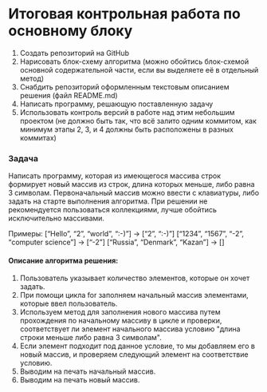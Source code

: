 # Итоговая контрольная работа по основному блоку
1. Создать репозиторий на GitHub
2. Нарисовать блок-схему алгоритма (можно обойтись блок-схемой основной содержательной части, если вы выделяете её в отдельный метод)
3. Снабдить репозиторий оформленным текстовым описанием решения (файл README.md)
4. Написать программу, решающую поставленную задачу
5. Использовать контроль версий в работе над этим небольшим проектом (не должно быть так, что всё залито одним коммитом, как минимум этапы 2, 3, и 4 должны быть расположены в разных коммитах)




### Задача
Написать программу, которая из имеющегося массива строк формирует новый массив из строк, длина которых меньше, либо равна 3 символам. Первоначальный массив можно ввести с клавиатуры, либо задать на старте выполнения алгоритма. При решении не рекомендуется пользоваться коллекциями, лучше обойтись исключительно массивами.

Примеры:
[“Hello”, “2”, “world”, “:-)”] → [“2”, “:-)”]
[“1234”, “1567”, “-2”, “computer science”] → [“-2”]
[“Russia”, “Denmark”, “Kazan”] → []

#### Описание алгоритма решения:
1.	Пользователь указывает количество элементов, которые он хочет задать.
2.	При помощи цикла for заполняем начальный массив элементами, которые ввел пользователь.
3.	Используем метод для заполнения нового массива путем прохождения по начальному массиву в цикле и проверки, соответствует ли элемент начального массива условию "длина строки меньше либо равна 3 символам". 
4.	Если элемент подходит под данное условие, то мы добавляем его в новый массив, и проверяем следующий элемент на соответствие условию.
5.	Выводим на печать начальный массив.
6.	Выводим на печать новый массив.

